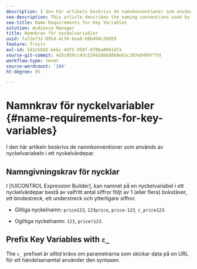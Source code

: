 ```yaml
---
description: I den här artikeln beskrivs de namnkonventioner som används av nyckelvariabeln i ett nyckelvärdepar.
seo-description: This article describes the naming conventions used by the key variable in a key-value pair.
seo-title: Name Requirements for Key Variables
solution: Audience Manager
title: Namnkrav för nyckelvariabler
uuid: fa72e732-895d-4cf6-bea0-66b404c2b059
feature: Traits
exl-id: 5d1e5842-bebc-4d75-958f-078ba0061dfa
source-git-commit: 4d3c859cc4dc5294286680b0e63c287e0409f7fd
workflow-type: tm+mt
source-wordcount: '104'
ht-degree: 9%

---
```


# Namnkrav för nyckelvariabler {#name-requirements-for-key-variables}

I den här artikeln beskrivs de namnkonventioner som används av nyckelvariabeln i ett nyckelvärdepar.

## Namngivningskrav för nycklar

<!-- c_tb_key_name_requirements.xml -->

I [!UICONTROL Expression Builder], kan namnet på en nyckelvariabel i ett nyckelvärdepar bestå av valfritt antal siffror följt av 1 (eller flera) bokstäver, ett bindestreck, ett understreck och ytterligare siffror.

* Giltiga nyckelnamn: `price123`, `123price`, `price-123`, `c_price123`.

* Ogiltiga nyckelnamn: `123`, `price!123`.

## Prefix Key Variables with `c_`

The `c_` prefixet är *alltid* krävs om parametrarna som skickar data på en URL för ett händelsenamtal använder den syntaxen.
